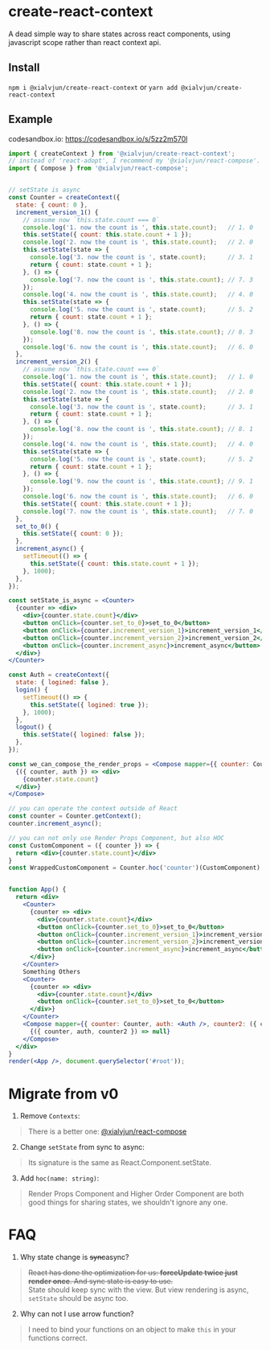# create-react-context
A dead simple way to share states across react components, using javascript scope rather than react context api.

## Install
`npm i @xialvjun/create-react-context` or `yarn add @xialvjun/create-react-context`

## Example
codesandbox.io: https://codesandbox.io/s/5zz2m570l

```jsx
import { createContext } from '@xialvjun/create-react-context';
// instead of 'react-adopt', I recommend my '@xialvjun/react-compose'. 'react-adopt' has some bugs.
import { Compose } from '@xialvjun/react-compose';


// setState is async
const Counter = createContext({
  state: { count: 0 },
  increment_version_1() {
    // assume now `this.state.count === 0`
    console.log('1. now the count is ', this.state.count);   // 1. 0
    this.setState({ count: this.state.count + 1 });
    console.log('2. now the count is ', this.state.count);   // 2. 0
    this.setState(state => {
      console.log('3. now the count is ', state.count);      // 3. 1
      return { count: state.count + 1 };
    }, () => {
      console.log('7. now the count is ', this.state.count); // 7. 3
    });
    console.log('4. now the count is ', this.state.count);   // 4. 0
    this.setState(state => {
      console.log('5. now the count is ', state.count);      // 5. 2
      return { count: state.count + 1 };
    }, () => {
      console.log('8. now the count is ', this.state.count); // 8. 3
    });
    console.log('6. now the count is ', this.state.count);   // 6. 0
  },
  increment_version_2() {
    // assume now `this.state.count === 0`
    console.log('1. now the count is ', this.state.count);   // 1. 0
    this.setState({ count: this.state.count + 1 });
    console.log('2. now the count is ', this.state.count);   // 2. 0
    this.setState(state => {
      console.log('3. now the count is ', state.count);      // 3. 1
      return { count: state.count + 1 };
    }, () => {
      console.log('8. now the count is ', this.state.count); // 8. 1
    });
    console.log('4. now the count is ', this.state.count);   // 4. 0
    this.setState(state => {
      console.log('5. now the count is ', state.count);      // 5. 2
      return { count: state.count + 1 };
    }, () => {
      console.log('9. now the count is ', this.state.count); // 9. 1
    });
    console.log('6. now the count is ', this.state.count);   // 6. 0
    this.setState({ count: this.state.count + 1 });
    console.log('7. now the count is ', this.state.count);   // 7. 0
  },
  set_to_0() {
    this.setState({ count: 0 });
  },
  increment_async() {
    setTimeout(() => {
      this.setState({ count: this.state.count + 1 });
    }, 1000);
  },
});

const setState_is_async = <Counter>
  {counter => <div>
    <div>{counter.state.count}</div>
    <button onClick={counter.set_to_0}>set_to_0</button>
    <button onClick={counter.increment_version_1}>increment_version_1</button>
    <button onClick={counter.increment_version_2}>increment_version_2</button>
    <button onClick={counter.increment_async}>increment_async</button>
  </div>}
</Counter>

const Auth = createContext({
  state: { logined: false },
  login() {
    setTimeout(() => {
      this.setState({ logined: true });
    }, 1000);
  },
  logout() {
    this.setState({ logined: false });
  },
});

const we_can_compose_the_render_props = <Compose mapper={{ counter: Counter, auth: Auth }}>
  {({ counter, auth }) => <div>
    {counter.state.count}
  </div>}
</Compose>

// you can operate the context outside of React
const counter = Counter.getContext();
counter.increment_async();

// you can not only use Render Props Component, but also HOC
const CustomComponent = ({ counter }) => {
  return <div>{counter.state.count}</div>
}
const WrappedCustomComponent = Counter.hoc('counter')(CustomComponent);


function App() {
  return <div>
    <Counter>
      {counter => <div>
        <div>{counter.state.count}</div>
        <button onClick={counter.set_to_0}>set_to_0</button>
        <button onClick={counter.increment_version_1}>increment_version_1</button>
        <button onClick={counter.increment_version_2}>increment_version_2</button>
        <button onClick={counter.increment_async}>increment_async</button>
      </div>}
    </Counter>
    Something Others
    <Counter>
      {counter => <div>
        <div>{counter.state.count}</div>
        <button onClick={counter.set_to_0}>set_to_0</button>
      </div>}
    </Counter>
    <Compose mapper={{ counter: Counter, auth: <Auth />, counter2: ({ children }) => <Counter>{children}</Counter> }}>
      {({ counter, auth, counter2 }) => null}
    </Compose>
  </div>
}
render(<App />, document.querySelector('#root'));
```

# Migrate from v0
1. Remove `Contexts`:
> There is a better one: [@xialvjun/react-compose](https://github.com/xialvjun/react-compose)

2. Change `setState` from sync to async:
> Its signature is the same as React.Component.setState.

3. Add `hoc(name: string)`:
> Render Props Component and Higher Order Component are both good things for sharing states, we shouldn't ignore any one.

# FAQ
1. Why state change is ~~sync~~async?
> ~~React has done the optimization for us: **forceUpdate twice just render once**. And sync state is easy to use.~~  
> State should keep sync with the view. But view rendering is async, `setState` should be async too.

2. Why can not I use arrow function?
> I need to bind your functions on an object to make `this` in your functions correct.
